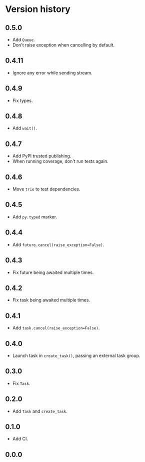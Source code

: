 # Version history

## 0.5.0

- Add `Queue`.
- Don't raise exception when cancelling by default.

## 0.4.11

- Ignore any error while sending stream.

## 0.4.9

- Fix types.

## 0.4.8

- Add `wait()`.

## 0.4.7

- Add PyPI trusted publishing.
- When running coverage, don't run tests again.

## 0.4.6

- Move `trio` to test dependencies.

## 0.4.5

- Add `py.typed` marker.

## 0.4.4

- Add `future.cancel(raise_exception=False)`.

## 0.4.3

- Fix future being awaited multiple times.

## 0.4.2

- Fix task being awaited multiple times.

## 0.4.1

- Add `task.cancel(raise_exception=False)`.

## 0.4.0

- Launch task in `create_task()`, passing an external task group.

## 0.3.0

- Fix `Task`.

## 0.2.0

- Add `Task` and `create_task`.

## 0.1.0

- Add CI.

## 0.0.0
